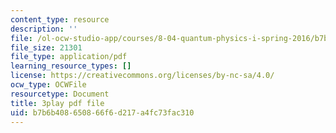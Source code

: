 ```yaml
---
content_type: resource
description: ''
file: /ol-ocw-studio-app/courses/8-04-quantum-physics-i-spring-2016/b7b6b408650866f6d217a4fc73fac310_S9RjSQro2e0.pdf
file_size: 21301
file_type: application/pdf
learning_resource_types: []
license: https://creativecommons.org/licenses/by-nc-sa/4.0/
ocw_type: OCWFile
resourcetype: Document
title: 3play pdf file
uid: b7b6b408-6508-66f6-d217-a4fc73fac310
---
```

